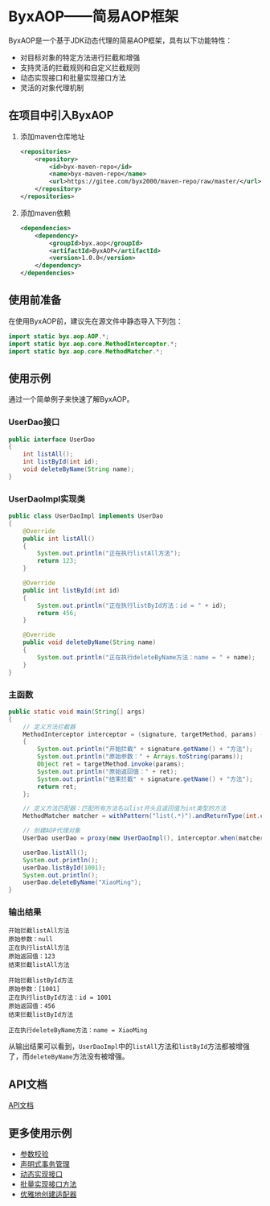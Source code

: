 # ByxAOP——简易AOP框架

ByxAOP是一个基于JDK动态代理的简易AOP框架，具有以下功能特性：

* 对目标对象的特定方法进行拦截和增强
* 支持灵活的拦截规则和自定义拦截规则
* 动态实现接口和批量实现接口方法
* 灵活的对象代理机制

## 在项目中引入ByxAOP

1. 添加maven仓库地址

    ```xml
    <repositories>
        <repository>
            <id>byx-maven-repo</id>
            <name>byx-maven-repo</name>
            <url>https://gitee.com/byx2000/maven-repo/raw/master/</url>
        </repository>
    </repositories>
    ```

2. 添加maven依赖

    ```xml
    <dependencies>
        <dependency>
            <groupId>byx.aop</groupId>
            <artifactId>ByxAOP</artifactId>
            <version>1.0.0</version>
        </dependency>
    </dependencies>
    ```

## 使用前准备

在使用ByxAOP前，建议先在源文件中静态导入下列包：

```java
import static byx.aop.AOP.*;
import static byx.aop.core.MethodInterceptor.*;
import static byx.aop.core.MethodMatcher.*;
```

## 使用示例

通过一个简单例子来快速了解ByxAOP。

### UserDao接口

```java
public interface UserDao
{
    int listAll();
    int listById(int id);
    void deleteByName(String name);
}
```

### UserDaoImpl实现类

```java
public class UserDaoImpl implements UserDao
{
    @Override
    public int listAll()
    {
        System.out.println("正在执行listAll方法");
        return 123;
    }

    @Override
    public int listById(int id)
    {
        System.out.println("正在执行listById方法：id = " + id);
        return 456;
    }

    @Override
    public void deleteByName(String name)
    {
        System.out.println("正在执行deleteByName方法：name = " + name);
    }
}
```

### 主函数

```java
public static void main(String[] args)
{
    // 定义方法拦截器
    MethodInterceptor interceptor = (signature, targetMethod, params) ->
    {
        System.out.println("开始拦截" + signature.getName() + "方法");
        System.out.println("原始参数：" + Arrays.toString(params));
        Object ret = targetMethod.invoke(params);
        System.out.println("原始返回值：" + ret);
        System.out.println("结束拦截" + signature.getName() + "方法");
        return ret;
    };

    // 定义方法匹配器：匹配所有方法名以list开头且返回值为int类型的方法
    MethodMatcher matcher = withPattern("list(.*)").andReturnType(int.class);

    // 创建AOP代理对象
    UserDao userDao = proxy(new UserDaoImpl(), interceptor.when(matcher));

    userDao.listAll();
    System.out.println();
    userDao.listById(1001);
    System.out.println();
    userDao.deleteByName("XiaoMing");
}
```

### 输出结果

```
开始拦截listAll方法
原始参数：null
正在执行listAll方法
原始返回值：123
结束拦截listAll方法

开始拦截listById方法
原始参数：[1001]
正在执行listById方法：id = 1001
原始返回值：456
结束拦截listById方法

正在执行deleteByName方法：name = XiaoMing
```

从输出结果可以看到，`UserDaoImpl`中的`listAll`方法和`listById`方法都被增强了，而`deleteByName`方法没有被增强。

## API文档

[API文档](./doc/API.md)

## 更多使用示例

* [参数校验](./doc/参数校验.md)
* [声明式事务管理](./doc/声明式事务管理.md)
* [动态实现接口](./doc/动态实现接口.md)
* [批量实现接口方法](./doc/批量实现接口方法.md)
* [优雅地创建适配器](./doc/优雅地创建适配器.md)